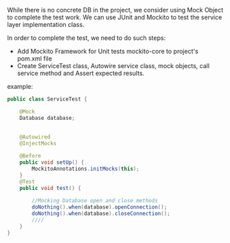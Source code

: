 While there is no concrete DB in the project, we consider using Mock Object to complete the test work. 
We can use JUnit and Mockito to test the service layer implementation class.

In order to complete the test, we need to do such steps:

- Add Mockito Framework for Unit tests mockito-core to project's pom.xml file
- Create ServiceTest class, Autowire service class, mock objects, call service method and Assert expected results.


example:
```java
public class ServiceTest {

    @Mock
    Database database;
    
 
    @Autowired
    @InjectMocks

    @Before
    public void setUp() {
        MockitoAnnotations.initMocks(this);
    }
    @Test
    public void test() {
        
        //Mocking Database open and close methods
        doNothing().when(database).openConnection();
        doNothing().when(database).closeConnection();
        ////
    }
}
```